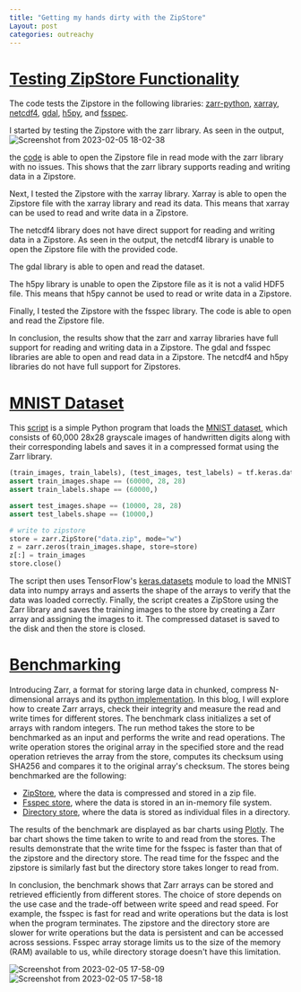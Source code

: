 ```yaml
---
title: "Getting my hands dirty with the ZipStore"
Layout: post
categories: outreachy
---
```


# [Testing ZipStore Functionality](https://github.com/caviere/testing_zipstore/blob/main/real%20%20world%20data/main.py)

The code tests the Zipstore in the following libraries: [zarr-python](https://zarr.readthedocs.io/en/stable/index.html), [xarray](https://docs.xarray.dev/en/stable/), [netcdf4](https://docs.unidata.ucar.edu/netcdf-c/current/), [gdal](https://gdal.org/), [h5py](https://docs.h5py.org/en/stable/), and [fsspec](https://filesystem-spec.readthedocs.io/en/latest/).

I started by testing the Zipstore with the zarr library. As seen in the output,  ![Screenshot from 2023-02-05 18-02-38](https://user-images.githubusercontent.com/110189834/216827264-e60c6d21-e891-4056-9b4d-11f598a2f988.png) 

the [code](https://github.com/caviere/testing_zipstore/blob/main/real%20%20world%20data/main.py) is able to open the Zipstore file in read mode with the zarr library with no issues. This shows that the zarr library supports reading and writing data in a Zipstore.

Next, I tested the Zipstore with the xarray library. Xarray is able to open the Zipstore file with the xarray library and read its data. This means that xarray can be used to read and write data in a Zipstore.

The netcdf4 library does not have direct support for reading and writing data in a Zipstore. As seen in the output, the netcdf4 library is unable to open the Zipstore file with the provided code.

The gdal library is able to open and read the dataset.

The h5py library is unable to open the Zipstore file as it is not a valid HDF5 file. This means that h5py cannot be used to read or write data in a Zipstore.

Finally, I tested the Zipstore with the fsspec library. The code is able to open and read the Zipstore file.

In conclusion, the results show that the zarr and xarray libraries have full support for reading and writing data in a Zipstore. The gdal and fsspec libraries are able to open and read data in a Zipstore. The netcdf4 and h5py libraries do not have full support for Zipstores. 

# [MNIST Dataset](https://github.com/caviere/testing_zipstore/blob/main/py/example.py)

This [script](https://github.com/caviere/testing_zipstore/blob/main/py/example.py) is a simple Python program that loads the [MNIST dataset](http://yann.lecun.com/exdb/mnist/), which consists of 60,000 28x28 grayscale images of handwritten digits along with their corresponding labels and saves it in a compressed format using the Zarr library.
```python
(train_images, train_labels), (test_images, test_labels) = tf.keras.datasets.mnist.load_data()
assert train_images.shape == (60000, 28, 28)
assert train_labels.shape == (60000,)

assert test_images.shape == (10000, 28, 28)
assert test_labels.shape == (10000,)

# write to zipstore
store = zarr.ZipStore("data.zip", mode="w")
z = zarr.zeros(train_images.shape, store=store)
z[:] = train_images
store.close()
```

The script then uses TensorFlow's [keras.datasets](https://keras.io/api/datasets/) module to load the MNIST data into numpy arrays and asserts the shape of the arrays to verify that the data was loaded correctly. Finally, the script creates a ZipStore using the Zarr library and saves the training images to the store by creating a Zarr array and assigning the images to it. The compressed dataset is saved to the disk and then the store is closed. 

# [Benchmarking](https://github.com/caviere/script/blob/master/sample.py)

Introducing Zarr, a format for storing large data in chunked, compress N-dimensional arrays and its [python implementation](https://github.com/zarr-developers/zarr-python). In this blog, I will explore how to create Zarr arrays, check their integrity and measure the read and write times for different stores.
The benchmark class initializes a set of arrays with random integers. The run method takes the store to be benchmarked as an input and performs the write and read operations. The write operation stores the original array in the specified store and the read operation retrieves the array from the store, computes its checksum using SHA256 and compares it to the original array's checksum.
The stores being benchmarked are the following:

* [ZipStore](https://zarr.readthedocs.io/en/stable/api/storage.html#zarr.storage.ZipStore), where the data is compressed and stored in a zip file.
* [Fsspec store](https://github.com/fsspec/filesystem_spec), where the data is stored in an in-memory file system.
* [Directory store](https://zarr.readthedocs.io/en/stable/api/storage.html#zarr.storage.DirectoryStore), where the data is stored as individual files in a directory.

The results of the benchmark are displayed as bar charts using [Plotly](https://plotly.com/). The bar chart shows the time taken to write to and read from the stores. The results demonstrate that the write time for the fsspec is faster than that of the zipstore and the directory store. The read time for the fsspec and the zipstore is similarly fast but the directory store takes longer to read from.

In conclusion, the benchmark shows that Zarr arrays can be stored and retrieved efficiently from different stores. The choice of store depends on the use case and the trade-off between write speed and read speed. For example, the fsspec is fast for read and write operations but the data is lost when the program terminates. The zipstore and the directory store are slower for write operations but the data is persistent and can be accessed across sessions. Fsspec array storage limits us to the size of the memory (RAM) available to us, while directory storage doesn't have this limitation.

![Screenshot from 2023-02-05 17-58-09](https://user-images.githubusercontent.com/110189834/216827078-710f7f33-19ec-4990-b6ce-4fca83c83486.png)
![Screenshot from 2023-02-05 17-58-18](https://user-images.githubusercontent.com/110189834/216827060-1d6c824b-96d4-4bb1-aace-87a87144d9bc.png)


